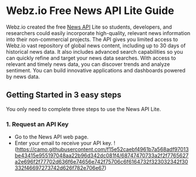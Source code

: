 # Webz.io Free News API Lite Guide
Webz.io created the free [News API](https://webz.io/products/news-api#lite) Lite so students, developers, and researchers could easily incorporate high-quality, relevant news information into their non-commercial projects. The API gives you limited access to Webz.io vast repository of global news content, including up to 30 days of historical news data. It also includes advanced search capabilities so you can quickly refine and target your news data searches. With access to relevant and timely news data, you can discover trends and analyze sentiment. You can build innovative applications and dashboards powered by news data.
## Getting Started in 3 easy steps
You only need to complete three steps to use the News API Lite.
### 1. Request an API Key
* Go to the News API web page.
* Enter your email to receive your API key.
! (https://camo.githubusercontent.com/f15e52caebf4961b7a568adf97013be43415e955197048aa22b96d342dc081f4/68747470733a2f2f7765627a2e696f2f77702d636f6e74656e742f75706c6f6164732f323032342f30332f46697273742d626f782e706e67)

